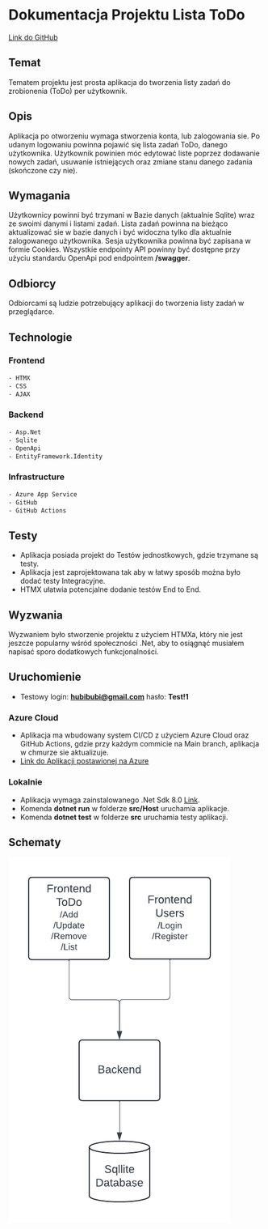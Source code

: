 # Dokumentacja Projektu Lista ToDo

[Link do GitHub](https://github.com/HubiBoar/WsbToDo)

## Temat

Tematem projektu jest prosta aplikacja do tworzenia listy zadań do zrobionenia (ToDo) per użytkownik.

## Opis

Aplikacja po otworzeniu wymaga stworzenia konta, lub zalogowania sie. Po udanym logowaniu powinna pojawić się lista zadań ToDo, danego użytkownika.
Użytkownik powinien móc edytować liste poprzez dodawanie nowych zadań, usuwanie istniejących oraz zmiane stanu danego zadania (skończone czy nie).

## Wymagania

Użytkownicy powinni być trzymani w Bazie danych (aktualnie Sqlite) wraz ze swoimi danymi i listami zadań.
Lista zadań powinna na bieżąco aktualizować sie w bazie danych i być widoczna tylko dla aktualnie zalogowanego użytkownika.
Sesja użytkownika powinna być zapisana w formie Cookies.
Wszystkie endpointy API powinny być dostępne przy użyciu standardu OpenApi pod endpointem **/swagger**.

## Odbiorcy

Odbiorcami są ludzie potrzebujący aplikacji do tworzenia listy zadań w przeglądarce.


## Technologie

### Frontend
    - HTMX
    - CSS
    - AJAX
### Backend
    - Asp.Net
    - Sqlite
    - OpenApi
    - EntityFramework.Identity
### Infrastructure
    - Azure App Service
    - GitHub
    - GitHub Actions

## Testy

- Aplikacja posiada projekt do Testów jednostkowych, gdzie trzymane są testy.
- Aplikacja jest zaprojektowana tak aby w łatwy sposób można było dodać testy Integracyjne.
- HTMX ułatwia potencjalne dodanie testów End to End.

## Wyzwania

Wyzwaniem było stworzenie projektu z użyciem HTMXa, który nie jest jeszcze popularny wśród społeczności .Net,
aby to osiągnąć musiałem napisać sporo dodatkowych funkcjonalności.

## Uruchomienie

- Testowy login: **hubibubi@gmail.com** hasło: **Test!1**

### Azure Cloud
- Aplikacja ma wbudowany system CI/CD z użyciem Azure Cloud oraz GitHub Actions, gdzie przy każdym commicie na Main branch, aplikacja w chmurze sie aktualizuje.
 - [Link do Aplikacji postawionej na Azure](https://hubert-dzikuc-wsb-todo.azurewebsites.net/)

### Lokalnie

- Aplikacja wymaga zainstalowanego .Net Sdk 8.0 [Link](https://dotnet.microsoft.com/en-us/download/dotnet/8.0).
- Komenda **dotnet run** w folderze **src/Host** uruchamia aplikacje.
- Komenda **dotnet test** w folderze **src** uruchamia testy aplikacji. 


## Schematy

![Schemat](Schemat.png)